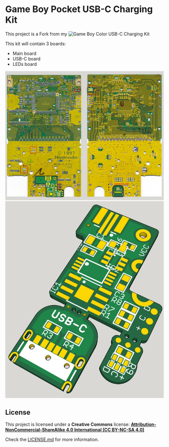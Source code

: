 # Game Boy Pocket USB-C Charging Kit

This project is a Fork from my ![Game Boy Color USB-C Charging Kit](https://github.com/giltesa/Game-Boy-Color-USB-C-charging-kit)

This kit will contain 3 boards:

- Main board
- USB-C board
- LEDs board

![GBP](https://raw.githubusercontent.com/giltesa/Game-Boy-Pocket-USB-C-charging-kit/master/4.%20SketchUP/Main%20Board/main2.jpg)
![GBP](https://raw.githubusercontent.com/giltesa/Game-Boy-Pocket-USB-C-charging-kit/master/4.%20SketchUP/Main%20Board/main3.jpg)



## License

This project is licensed under a **Creative Commons** license:
**[Attribution-NonCommercial-ShareAlike 4.0 International (CC BY-NC-SA 4.0) ](https://creativecommons.org/licenses/by-nc-sa/4.0/)**

Check the [LICENSE.md](LICENSE.md) for more information.